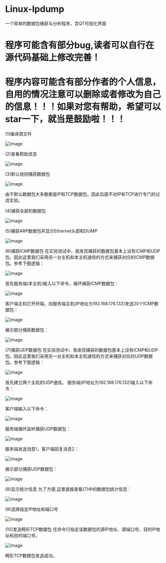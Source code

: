 # Linux-Ipdump
一个简单的数据包捕获与分析程序，含QT可视化界面
# 程序可能含有部分bug,读者可以自行在源代码基础上修改完善！
# 程序内容可能含有部分作者的个人信息，自用的情况注意可以删除或者修改为自己的信息！！！如果对您有帮助，希望可以star一下，就当是鼓励啦！！！

(1)编译源文件

![image](https://github.com/neuljh/Linux-Ipdump/assets/132900799/5618f603-a050-4d55-93ae-24392a17bde8)

(2)查看帮助信息

![image](https://github.com/neuljh/Linux-Ipdump/assets/132900799/cbd55332-3219-4e4d-a411-bd78ccea7d8b)

(3)默认规则捕获数据包

![image](https://github.com/neuljh/Linux-Ipdump/assets/132900799/3a75185d-c161-41aa-8835-afb618dee49c)

由于默认数据包大多数都是IP和TCP数据包，因此后面不对IP和TCP进行专门的过滤实验。

(4)捕获全部的数据包

![image](https://github.com/neuljh/Linux-Ipdump/assets/132900799/5c160421-1256-4f1e-bec8-65db123e048c)

(5)捕获ARP数据包并显示Ethernet头部和DUMP

![image](https://github.com/neuljh/Linux-Ipdump/assets/132900799/be212d80-91e7-4e6e-bc06-a186cb4afdb4)

(6)捕获ICMP数据包
在实验测试中，我发现捕获的数据包基本上没有ICMP和UDP包，因此这里我们采用另一台主机和本主机通信的方式来捕获对应的ICMP数据包。参考下图逻辑：

![image](https://github.com/neuljh/Linux-Ipdump/assets/132900799/2264e0c4-1948-462d-bc02-7c5886849fb4)

首先服务端(本主机)输入以下命令，循环捕获ICMP数据包：

![image](https://github.com/neuljh/Linux-Ipdump/assets/132900799/801a4e40-6948-49e2-8d3c-9e3edb4d55a1)

客户端主机打开终端，向服务端主机(IP地址为192.168.176.132)发送20个ICMP数据包：

![image](https://github.com/neuljh/Linux-Ipdump/assets/132900799/1bccdc0f-d426-4023-8478-c3b59466db05)

展示部分捕获数据包：

![image](https://github.com/neuljh/Linux-Ipdump/assets/132900799/56c55307-7895-4a5e-b5e0-f583a592f8de)

(7)捕获UDP数据包
在实验测试中，我发现捕获的数据包基本上没有ICMP和UDP包，因此这里我们采用另一台主机和本主机通信的方式来捕获对应的UDP数据包。参考下图逻辑：

![image](https://github.com/neuljh/Linux-Ipdump/assets/132900799/7242c264-2f41-46d1-be4e-1f907cd85d48)

首先建立两个主机的UDP通信。
服务端(IP地址为192.168.176.132)输入以下命令：

![image](https://github.com/neuljh/Linux-Ipdump/assets/132900799/c805f953-21e9-4ff3-8159-4c882c499247)

客户端输入以下命令：

![image](https://github.com/neuljh/Linux-Ipdump/assets/132900799/cede884b-52b4-427d-ac29-5897c7f2e96b)

服务端循环监听捕获UDP数据包：

![image](https://github.com/neuljh/Linux-Ipdump/assets/132900799/ec0f5726-90fa-4712-acf1-b423bed04159)

服务端发送消息1，客户端回复消息2：

![image](https://github.com/neuljh/Linux-Ipdump/assets/132900799/3b4ed02b-9dae-470b-b95c-069dc00c6741)

展示部分捕获UDP数据包：

![image](https://github.com/neuljh/Linux-Ipdump/assets/132900799/29b40c15-d765-4e19-8765-f2988f6847b3)


(8)显示统计信息
为了方便,这里直接查看(7)中的数据包统计信息：

![image](https://github.com/neuljh/Linux-Ipdump/assets/132900799/0c12af26-d9ab-44a6-bd3f-23f5d97aec70)

(9)选择指定IP地址和端口号

![image](https://github.com/neuljh/Linux-Ipdump/assets/132900799/5501e138-5529-46f2-99db-734035a5125a)


(10)发送畸形TCP数据包
在命令行指定该数据包的源IP地址、源端口号、目的IP地址和目的端口号。

![image](https://github.com/neuljh/Linux-Ipdump/assets/132900799/f58c6d0d-3af7-4716-a802-2a9425dfb7b7)

畸形TCP数据包发送成功。
